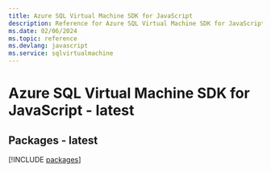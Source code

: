```yaml
---
title: Azure SQL Virtual Machine SDK for JavaScript
description: Reference for Azure SQL Virtual Machine SDK for JavaScript
ms.date: 02/06/2024
ms.topic: reference
ms.devlang: javascript
ms.service: sqlvirtualmachine
---
```

# Azure SQL Virtual Machine SDK for JavaScript - latest
## Packages - latest
[!INCLUDE [packages](sql-virtual-machine-index.md)]